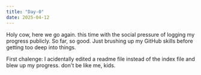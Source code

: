 ```yaml
---
title: "Day-0"
date: 2025-04-12
---
```


Holy cow, here we go again. this time with the social pressure of logging my progress publicly. So far, so good. Just brushing up my GitHub skills before getting too deep into things. 

First chalenge: I acidentally edited a readme file instead of the index file and blew up my progress. don't be like me, kids. 
